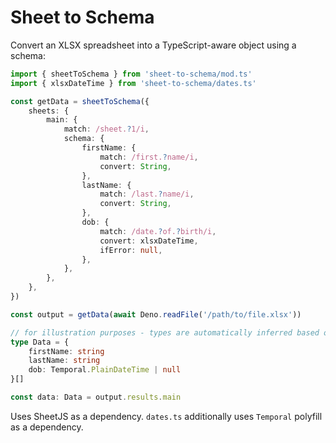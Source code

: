 # Sheet to Schema

Convert an XLSX spreadsheet into a TypeScript-aware object using a schema:

```ts
import { sheetToSchema } from 'sheet-to-schema/mod.ts'
import { xlsxDateTime } from 'sheet-to-schema/dates.ts'

const getData = sheetToSchema({
    sheets: {
        main: {
            match: /sheet.?1/i,
            schema: {
                firstName: {
                    match: /first.?name/i,
                    convert: String,
                },
                lastName: {
                    match: /last.?name/i,
                    convert: String,
                },
                dob: {
                    match: /date.?of.?birth/i,
                    convert: xlsxDateTime,
                    ifError: null,
                },
            },
        },
    },
})

const output = getData(await Deno.readFile('/path/to/file.xlsx'))

// for illustration purposes - types are automatically inferred based on schema
type Data = {
    firstName: string
    lastName: string
    dob: Temporal.PlainDateTime | null
}[]

const data: Data = output.results.main
```

Uses SheetJS as a dependency. `dates.ts` additionally uses `Temporal` polyfill as a dependency.

